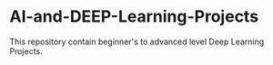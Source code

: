# AI-and-DEEP-Learning-Projects

This repository contain beginner's to advanced level Deep Learning Projects.
